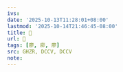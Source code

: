 ```yaml
---
ivs:
date: '2025-10-13T11:28:01+08:00'
lastmod: '2025-10-14T21:46:45-08:00'
title: 󰛄
url: 󰛄
tags: [廖, 㡻, 廖]
src: GHZR, DCCV, DCCV
note:
---
```

